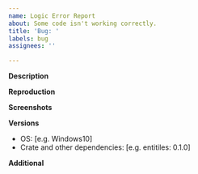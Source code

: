 ```yaml
---
name: Logic Error Report
about: Some code isn't working correctly.
title: 'Bug: '
labels: bug
assignees: ''

---
```


**Description**


**Reproduction**


**Screenshots**


**Versions**
 - OS: [e.g. Windows10]
 - Crate and other dependencies: [e.g. entitiles: 0.1.0]

**Additional**
